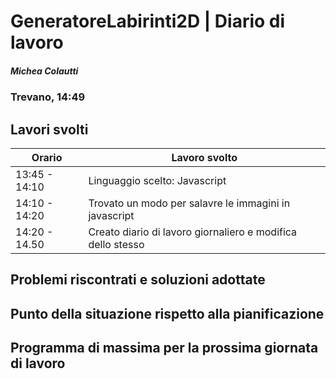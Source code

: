 

# GeneratoreLabirinti2D | Diario di lavoro
##### Michea Colautti
### Trevano, 14:49

## Lavori svolti


|Orario        |Lavoro svolto                                              |
|--------------|-----------------------------------------------------------|
|13:45 - 14:10 |Linguaggio scelto: Javascript                              |
|14:10 - 14:20 |Trovato un modo per salavre le immagini in javascript      |
|14:20 - 14.50 |Creato diario di lavoro giornaliero e modifica dello stesso|

##  Problemi riscontrati e soluzioni adottate


##  Punto della situazione rispetto alla pianificazione


## Programma di massima per la prossima giornata di lavoro

